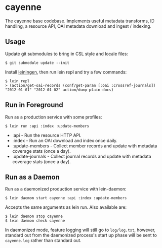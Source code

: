 # cayenne

The cayenne base codebase. Implements useful metadata transforms, ID handling, a resource API, OAI metadata
download and ingest / indexing.

## Usage

Update git submodules to bring in CSL style and locale files:

    $ git submodule update --init

Install [leiningen](http://leiningen.org), then run lein repl and try a few commands:

    $ lein repl
	> (action/get-oai-records (conf/get-param [:oai :crossref-journals]) "2012-01-01" "2012-01-02" action/dump-plain-docs)

## Run in Foreground

Run as a production service with some profiles:

    $ lein run :api :index :update-members

- :api - Run the resource HTTP API.
- :index - Run an OAI download and index once daily.
- :update-members - Collect member records and update with metadata coverage stats (once a day).
- :update-journals - Collect journal records and update with metadata coverage stats (once a day).

## Run as a Daemon

Run as a daemonized production service with lein-daemon:

    $ lein daemon start cayenne :api :index :update-members

Accepts the same arguments as lein run. Also available are:

    $ lein daemon stop cayenne
    $ lein daemon check cayenne

In daemonized mode, feature logging will still go to `log/log.txt`, however,
standard out from the daemonized process's start up phase will be sent to
`cayenne.log` rather than standard out.

